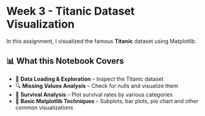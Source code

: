 # Week 3 - Titanic Dataset Visualization
In this assignment, I visualized the famous **Titanic** dataset using Matplotlib.

## 📊 What this Notebook Covers
- 📂 **Data Loading & Exploration** – Inspect the Titanic dataset
- 🔍 **Missing Values Analysis** – Check for nulls and visualize them
- 🎨 **Survival Analysis** – Plot survival rates by various categories
- 🧠 **Basic Matplotlib Techniques** – Subplots, bar plots, pie chart and other common visualizations